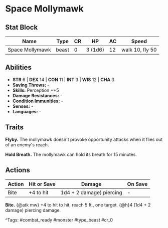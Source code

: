 # Space Mollymawk

## Stat Block

| Name | Type | CR | HP | AC | Speed |
|------|------|----|----|----|-------|
| Space Mollymawk | beast | 0 | 3 (1d6) | 12 | walk 10, fly 50 |

## Abilities

- **STR** 6 | **DEX** 14 | **CON** 11 | **INT** 3 | **WIS** 12 | **CHA** 3
- **Saving Throws:** -  
- **Skills:** Perception ++5  
- **Damage Resistances:** -  
- **Condition Immunities:** -  
- **Senses:** -  
- **Languages:** -

## Traits

**Flyby.** The mollymawk doesn't provoke opportunity attacks when it flies out of an enemy's reach.

**Hold Breath.** The mollymawk can hold its breath for 15 minutes.


## Actions

| Action | Hit or Save | Damage | On Save |
|--------|--------------|--------|----------|
| Bite | +4 to hit | 1d4 + 2 damage) piercing | - |

**Bite.** {@atk mw} +4 to hit to hit, reach 5 ft., one target. {@h}4 (1d4 + 2 damage) piercing damage.


^Tags: #combat_ready #monster #type_beast #cr_0